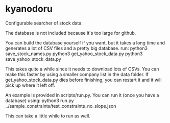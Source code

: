 # kyanodoru
Configurable searcher of stock data.

The database is not included because it's too large for github.

You can build the database yourself if you want, but it takes a long time and generates a lot of CSV files and a pretty big database.
run:
	python3 save_stock_names.py
	python3 get_yahoo_stock_data.py
	python3 save_yahoo_stock_data.py

This takes quite a while since it needs to download lots of CSVs.  You can make this faster by using a smaller company list in the data folder.
If get_yahoo_stock_data.py dies before finishing, you can restart it and it will pick up where it left off.

An example is provided in scripts/run.py.  You can run it (once you have a database) using:
	python3 run.py ../sample_constraints/test_constraints_no_slope.json

This can take a little while to run as well.
